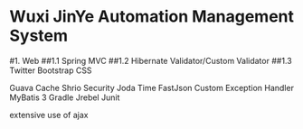 Wuxi JinYe Automation Management System
=======================================

#1. Web 
##1.1 Spring MVC
##1.2 Hibernate Validator/Custom Validator
##1.3 Twitter Bootstrap CSS

Guava Cache
Shrio Security
Joda Time
FastJson
Custom Exception Handler
MyBatis 3
Gradle
Jrebel
Junit

extensive use of ajax
